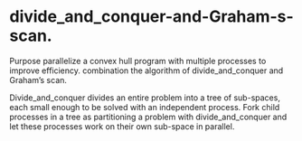 # divide_and_conquer-and-Graham-s-scan.
Purpose 
 parallelize a convex hull program with multiple processes to 
 improve efficiency.
 combination the algorithm of divide_and_conquer and Graham’s scan.

Divide_and_conquer
divides an entire problem into a tree of sub-spaces,
each small enough to be solved with an independent process.
Fork child processes in a tree as partitioning a problem with 
divide_and_conquer and let these processes work on their own 
sub-space in parallel.
